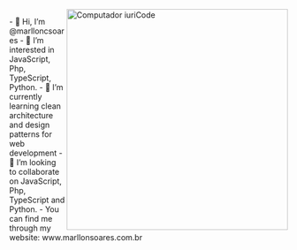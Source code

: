 <img src="https://raw.githubusercontent.com/MicaelliMedeiros/micaellimedeiros/master/image/computer-illustration.png" min-width="400px" max-width="400px" width="400px" align="right" alt="Computador iuriCode">

<p align="left">
  - 👋 Hi, I’m @marlloncsoares
  - 👀 I’m interested in JavaScript, Php, TypeScript, Python.
  - 🌱 I’m currently learning clean architecture and design patterns for web development
  - 💞️ I’m looking to collaborate on JavaScript, Php, TypeScript and Python.
  - You can find me through my website: www.marllonsoares.com.br
</p>
